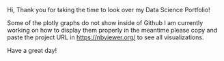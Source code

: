 Hi, Thank you for taking the time to look over my Data Science Portfolio!

Some of the plotly graphs do not show inside of Github I am currently working on how to display them properly in the meantime please copy and paste the project URL in https://nbviewer.org/ to see all visualizations. 

Have a great day!
